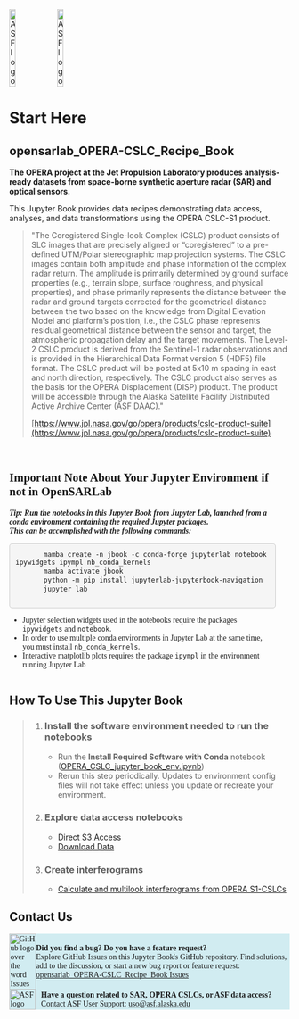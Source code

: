 <div style="display: flex; align-items: center;">
    <img src="https://opensarlab-docs.asf.alaska.edu/opensarlab-notebook-assets/logos/ASF_logo.svg" alt="ASF logo" style="width: 15%; margin-right: 10px;"/>
    <img src="https://asf.alaska.edu/wp-content/uploads/2023/10/OPERA-logo.png" alt="ASF logo" style="width: 15%;"/>
</div>


# Start Here

## opensarlab_OPERA-CSLC_Recipe_Book

**The OPERA project at the Jet Propulsion Laboratory produces analysis-ready datasets from space-borne synthetic aperture radar (SAR) and optical sensors.**

This Jupyter Book provides data recipes demonstrating data access, analyses, and data transformations using the OPERA CSLC-S1 product.

>"The Coregistered Single-look Complex (CSLC) product consists of SLC images that are precisely aligned or “coregistered” to a pre-defined UTM/Polar stereographic map projection systems. The CSLC images contain both amplitude and phase information of the complex radar return. The amplitude is primarily determined by ground surface properties (e.g., terrain slope, surface roughness, and physical properties), and phase primarily represents the distance between the radar and ground targets corrected for the geometrical distance between the two based on the knowledge from Digital Elevation Model and platform’s position, i.e., the CSLC phase represents residual geometrical distance between the sensor and target, the atmospheric propagation delay and the target movements. The Level-2 CSLC product is derived from the Sentinel-1 radar observations and is provided in the Hierarchical Data Format version 5 (HDF5) file format. The CSLC product will be posted at 5x10 m spacing in east and north direction, respectively. The CSLC product also serves as the basis for the OPERA Displacement (DISP) product. The product will be accessible through the Alaska Satellite Facility Distributed Active Archive Center (ASF DAAC)."
>
>[https://www.jpl.nasa.gov/go/opera/products/cslc-product-suite](https://www.jpl.nasa.gov/go/opera/products/cslc-product-suite)

<br>

<div class="alert alert-success" style="display: flex; align-items: center; font-family: 'Times New Roman', Times, serif; background-color: 'rgba(200,0,0,0.2)'">
  <div style="width: 95%;">
    <h2><b>Important Note About Your Jupyter Environment if not in OpenSARLab</b></h2>
    <b><i>Tip: Run the notebooks in this Jupyter Book from Jupyter Lab, launched from a conda environment containing the required Jupyter packages. 
        <br/>
        This can be accomplished with the following commands:</i></b>
    <pre style="background-color: #f5f5f5; padding: 10px; border-radius: 5px; border: 1px solid #ccc; overflow: auto;">
      <code>mamba create -n jbook -c conda-forge jupyterlab notebook ipywidgets ipympl nb_conda_kernels</code>
      <code>mamba activate jbook</code>
      <code>python -m pip install jupyterlab-jupyterbook-navigation</code>
      <code>jupyter lab</code>
    </pre>
    <ul>
        <li>Jupyter selection widgets used in the notebooks require the packages <code>ipywidgets</code> and <code>notebook</code>.</li>
        <li>In order to use multiple conda environments in Jupyter Lab at the same time, you must install <code>nb_conda_kernels</code>.</li>
        <li>Interactive matplotlib plots requires the package <code>ipympl</code> in the environment running Jupyter Lab</li>
    </ul>
  </div>
</div>

## How To Use This Jupyter Book

>1. ### Install the software environment needed to run the notebooks
>
>    - Run the **Install Required Software with Conda** notebook ([OPERA_CSLC_jupyter_book_env.ipynb](OPERA_CSLC_jupyter_book_env.ipynb))
>    - Rerun this step periodically. Updates to environment config files will not take effect unless you update or recreate your environment.
>
>1. ### Explore data access notebooks
>    - [Direct S3 Access](OPERA_S3_Access.ipynb)
>    - [Download Data](search_download_OPERA-CSLC-S1.ipynb)
>
>1. ### Create interferograms
>    - [Calculate and multilook interferograms from OPERA S1-CSLCs](ASF_OPERA_CSLC_2_IFG.ipynb)

## Contact Us

<div class="alert alert-info" style="display: flex; align-items: center; font-family: 'Times New Roman', Times, serif; background-color: #d1ecf1;">
  <div style="display: flex; align-items: center; width: 10%;">
    <a href="https://github.com/ASFOpenSARlab/opensarlab_OPERA-CSLC_Recipe_Book/issues">
      <img src="https://opensarlab-docs.asf.alaska.edu/opensarlab-notebook-assets/logos/github_issues.png" alt="GitHub logo over the word Issues" style="width: 100%;">
    </a>
  </div>
  <div style="width: 95%;">
    <b>Did you find a bug? Do you have a feature request?</b>
    <br/>
    Explore GitHub Issues on this Jupyter Book's GitHub repository. Find solutions, add to the discussion, or start a new bug report or feature request: <a href="https://github.com/ASFOpenSARlab/opensarlab_OPERA-CSLC_Recipe_Book/issues">opensarlab_OPERA-CSLC_Recipe_Book Issues</a>
  </div>
</div>

<div class="alert alert-info" style="display: flex; align-items: center; justify-content: space-between; font-family: 'Times New Roman', Times, serif; background-color: #d1ecf1;">
  <div style="display: flex; align-items: center; width: 10%; margin-right: 10px;">
    <a href="mailto:uso@asf.alaska.edu">
      <img src="https://opensarlab-docs.asf.alaska.edu/opensarlab-notebook-assets/logos/ASF_support_logo.png" alt="ASF logo" style="width: 100%">
    </a>
  </div>
  <div style="width: 95%;">
    <b>Have a question related to SAR, OPERA CSLCs, or ASF data access?</b>
    <br/>
    Contact ASF User Support: <a href="mailto:uso@asf.alaska.edu">uso@asf.alaska.edu</a>
  </div>
</div>


